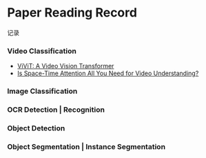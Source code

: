 # Paper Reading Record 
记录




### Video Classification
- [ViViT: A Video Vision Transformer]()
- [Is Space-Time Attention All You Need for Video Understanding?]()


### Image Classification
### OCR Detection | Recognition
### Object Detection 
### Object Segmentation | Instance Segmentation

